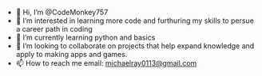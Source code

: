 - 👋 Hi, I’m @CodeMonkey757
- 👀 I’m interested in learning more code and furthuring my skills to persue a career path in coding
- 🌱 I’m currently learning python and basics
- 💞️ I’m looking to collaborate on projects that help expand knowledge and apply to making apps and games.
- 📫 How to reach me email: michaelray0113@gmail.com

<!---
CodeMonkey757/CodeMonkey757 is a ✨ special ✨ repository because its `README.md` (this file) appears on your GitHub profile.
You can click the Preview link to take a look at your changes.
--->
